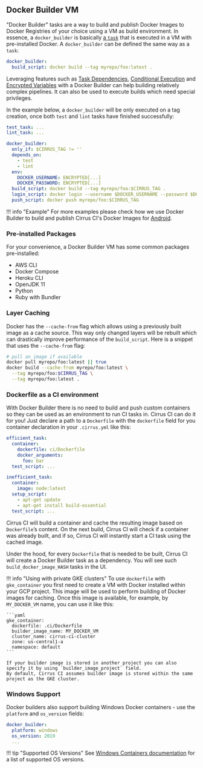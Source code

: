 ## Docker Builder VM

"Docker Builder" tasks are a way to build and publish Docker Images to Docker Registries of your choice using a VM as build environment.
In essence, a `docker_builder` is basically [a `task`](writing-tasks.md) that is executed in a VM with pre-installed Docker. 
A `docker_builder` can be defined the same way as a `task`:

```yaml
docker_builder:
  build_script: docker build --tag myrepo/foo:latest .
```

Leveraging features such as [Task Dependencies](writing-tasks.md#depepndencies), [Conditional Execution](writing-tasks.md#conditional-execution)
and [Encrypted Variables](writing-tasks.md#encrypted-variables) with a Docker Builder can help building relatively
complex pipelines. It can also be used to execute builds which need special privileges.

In the example below, a `docker_builder` will be only executed on a tag creation, once both `test` and `lint` 
tasks have finished successfully:

```yaml
test_task: ...
lint_task: ...

docker_builder:
  only_if: $CIRRUS_TAG != ''
  depends_on: 
    - test
    - lint
  env:
    DOCKER_USERNAME: ENCRYPTED[...]
    DOCKER_PASSWORD: ENCRYPTED[...]
  build_script: docker build --tag myrepo/foo:$CIRRUS_TAG .
  login_script: docker login --username $DOCKER_USERNAME --password $DOCKER_PASSWORD
  push_script: docker push myrepo/foo:$CIRRUS_TAG
```

!!! info "Example"
    For more examples please check how we use Docker Builder to build and publish Cirrus CI's Docker Images for [Android](https://github.com/cirruslabs/docker-images-android).

### Pre-installed Packages

For your convenience, a Docker Builder VM has some common packages pre-installed:

* AWS CLI
* Docker Compose
* Heroku CLI
* OpenJDK 11
* Python
* Ruby with Bundler

### Layer Caching

Docker has the `--cache-from` flag which allows using a previously built image as a cache source. This way only changed
layers will be rebuilt which can drastically improve performance of the `build_script`. Here is a snippet that uses 
the `--cache-from` flag:

```bash
# pull an image if available
docker pull myrepo/foo:latest || true
docker build --cache-from myrepo/foo:latest \
  --tag myrepo/foo:$CIRRUS_TAG \
  --tag myrepo/foo:latest .
```

### Dockerfile as a CI environment

With Docker Builder there is no need to build and push custom containers so they can be used as an environment to run CI tasks in. 
Cirrus CI can do it for you! Just declare a path to a `Dockerfile` with the `dockerfile` field for you container 
declaration in your `.cirrus.yml` like this:

```yaml
efficient_task:
  container:
    dockerfile: ci/Dockerfile
    docker_arguments:
      foo: bar
  test_script: ...

inefficient_task:
  container:
    image: node:latest
  setup_script:
    - apt-get update
    - apt-get install build-essential
  test_script: ...
```

Cirrus CI will build a container and cache the resulting image based on `Dockerfile`’s content. On the next build, 
Cirrus CI will check if a container was already built, and if so, Cirrus CI will instantly start a CI task using the cached image.

Under the hood, for every `Dockerfile` that is needed to be built, Cirrus CI will create a Docker Builder task as a dependency. 
You will see such `build_docker_image_HASH` tasks in the UI.

!!! info "Using with private GKE clusters"
    To use `dockerfile` with `gke_container` you first need to create a VM with Docker installed within your GCP project.
    This image will be used to perform building of Docker images for caching. Once this image is available, for example, by 
    `MY_DOCKER_VM` name, you can use it like this:
    
    ```yaml
    gke_container:
      dockerfile: .ci/Dockerfile
      builder_image_name: MY_DOCKER_VM
      cluster_name: cirrus-ci-cluster
      zone: us-central1-a
      namespace: default
    ```
    
    If your builder image is stored in another project you can also specify it by using `builder_image_project` field.
    By default, Cirrus CI assumes builder image is stored within the same project as the GKE cluster.

### Windows Support

Docker builders also support building Windows Docker containers - use the `platform` and `os_version` fields:

```yaml
docker_builder:
  platform: windows
  os_version: 2019
  ...
```

!!! tip "Supported OS Versions"
    See [Windows Containers documentation](windows.md#os-versions) for a list of supported OS versions.
